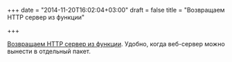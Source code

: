 +++
date = "2014-11-20T16:02:04+03:00"
draft = false
title = "Возвращаем HTTP сервер из функции"

+++

<p><a href="http://adampresley.com/2014/11/18/returning-an-http-server-from-a-function-in-go.html">Возвращаем HTTP сервер из функции</a>. Удобно, когда веб-сервер можно вынести в отдельный пакет.</p>


